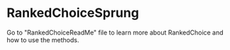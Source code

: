 # RankedChoiceSprung
Go to "RankedChoiceReadMe" file to learn more about RankedChoice and how to use the methods.
